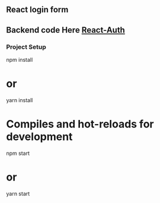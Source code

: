## React login form

## Backend code Here [React-Auth](https://github.com/Lorekgaston/Auth-server)

### Project Setup

npm install

# or

yarn install

# Compiles and hot-reloads for development

npm start

# or

yarn start
